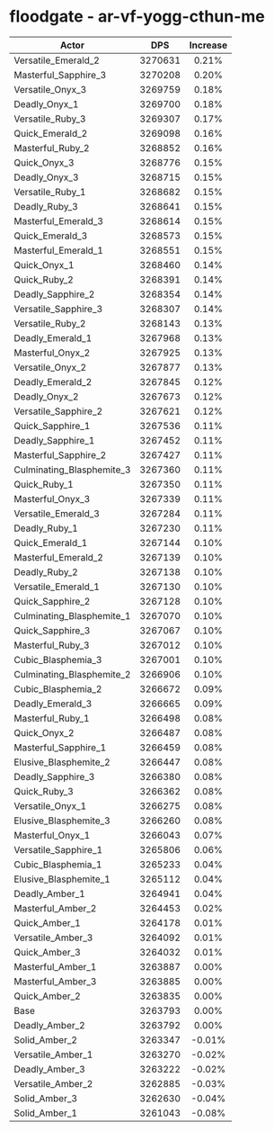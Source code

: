 # floodgate - ar-vf-yogg-cthun-me
| Actor | DPS | Increase |
|---|:---:|:---:|
|Versatile_Emerald_2|3270631|0.21%|
|Masterful_Sapphire_3|3270208|0.20%|
|Versatile_Onyx_3|3269759|0.18%|
|Deadly_Onyx_1|3269700|0.18%|
|Versatile_Ruby_3|3269307|0.17%|
|Quick_Emerald_2|3269098|0.16%|
|Masterful_Ruby_2|3268852|0.16%|
|Quick_Onyx_3|3268776|0.15%|
|Deadly_Onyx_3|3268715|0.15%|
|Versatile_Ruby_1|3268682|0.15%|
|Deadly_Ruby_3|3268641|0.15%|
|Masterful_Emerald_3|3268614|0.15%|
|Quick_Emerald_3|3268573|0.15%|
|Masterful_Emerald_1|3268551|0.15%|
|Quick_Onyx_1|3268460|0.14%|
|Quick_Ruby_2|3268391|0.14%|
|Deadly_Sapphire_2|3268354|0.14%|
|Versatile_Sapphire_3|3268307|0.14%|
|Versatile_Ruby_2|3268143|0.13%|
|Deadly_Emerald_1|3267968|0.13%|
|Masterful_Onyx_2|3267925|0.13%|
|Versatile_Onyx_2|3267877|0.13%|
|Deadly_Emerald_2|3267845|0.12%|
|Deadly_Onyx_2|3267673|0.12%|
|Versatile_Sapphire_2|3267621|0.12%|
|Quick_Sapphire_1|3267536|0.11%|
|Deadly_Sapphire_1|3267452|0.11%|
|Masterful_Sapphire_2|3267427|0.11%|
|Culminating_Blasphemite_3|3267360|0.11%|
|Quick_Ruby_1|3267350|0.11%|
|Masterful_Onyx_3|3267339|0.11%|
|Versatile_Emerald_3|3267284|0.11%|
|Deadly_Ruby_1|3267230|0.11%|
|Quick_Emerald_1|3267144|0.10%|
|Masterful_Emerald_2|3267139|0.10%|
|Deadly_Ruby_2|3267138|0.10%|
|Versatile_Emerald_1|3267130|0.10%|
|Quick_Sapphire_2|3267128|0.10%|
|Culminating_Blasphemite_1|3267070|0.10%|
|Quick_Sapphire_3|3267067|0.10%|
|Masterful_Ruby_3|3267012|0.10%|
|Cubic_Blasphemia_3|3267001|0.10%|
|Culminating_Blasphemite_2|3266906|0.10%|
|Cubic_Blasphemia_2|3266672|0.09%|
|Deadly_Emerald_3|3266665|0.09%|
|Masterful_Ruby_1|3266498|0.08%|
|Quick_Onyx_2|3266487|0.08%|
|Masterful_Sapphire_1|3266459|0.08%|
|Elusive_Blasphemite_2|3266447|0.08%|
|Deadly_Sapphire_3|3266380|0.08%|
|Quick_Ruby_3|3266362|0.08%|
|Versatile_Onyx_1|3266275|0.08%|
|Elusive_Blasphemite_3|3266260|0.08%|
|Masterful_Onyx_1|3266043|0.07%|
|Versatile_Sapphire_1|3265806|0.06%|
|Cubic_Blasphemia_1|3265233|0.04%|
|Elusive_Blasphemite_1|3265112|0.04%|
|Deadly_Amber_1|3264941|0.04%|
|Masterful_Amber_2|3264453|0.02%|
|Quick_Amber_1|3264178|0.01%|
|Versatile_Amber_3|3264092|0.01%|
|Quick_Amber_3|3264032|0.01%|
|Masterful_Amber_1|3263887|0.00%|
|Masterful_Amber_3|3263885|0.00%|
|Quick_Amber_2|3263835|0.00%|
|Base|3263793|0.00%|
|Deadly_Amber_2|3263792|0.00%|
|Solid_Amber_2|3263347|-0.01%|
|Versatile_Amber_1|3263270|-0.02%|
|Deadly_Amber_3|3263222|-0.02%|
|Versatile_Amber_2|3262885|-0.03%|
|Solid_Amber_3|3262630|-0.04%|
|Solid_Amber_1|3261043|-0.08%|
